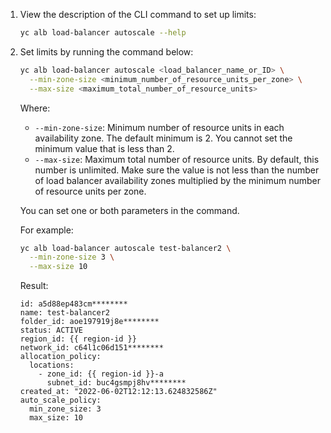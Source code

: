 1. View the description of the CLI command to set up limits:

   ```bash
   yc alb load-balancer autoscale --help
   ```

1. Set limits by running the command below:

   ```bash
   yc alb load-balancer autoscale <load_balancer_name_or_ID> \
     --min-zone-size <minimum_number_of_resource_units_per_zone> \
     --max-size <maximum_total_number_of_resource_units>
   ```

   Where:

   * `--min-zone-size`: Minimum number of resource units in each availability zone. The default minimum is 2. You cannot set the minimum value that is less than 2.
   * `--max-size`: Maximum total number of resource units. By default, this number is unlimited. Make sure the value is not less than the number of load balancer availability zones multiplied by the minimum number of resource units per zone.

   You can set one or both parameters in the command.

   For example:

   ```bash
   yc alb load-balancer autoscale test-balancer2 \
     --min-zone-size 3 \
     --max-size 10
   ```

   Result:

   ```text
   id: a5d88ep483cm********
   name: test-balancer2
   folder_id: aoe197919j8e********
   status: ACTIVE
   region_id: {{ region-id }}
   network_id: c64l1c06d151********
   allocation_policy:
     locations:
       - zone_id: {{ region-id }}-a
         subnet_id: buc4gsmpj8hv********
   created_at: "2022-06-02T12:12:13.624832586Z"
   auto_scale_policy:
     min_zone_size: 3
     max_size: 10
   ```
